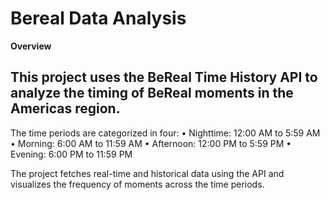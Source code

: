 # Bereal Data Analysis

**Overview**

This project uses the **BeReal Time History API** to analyze the timing of BeReal moments in the Americas region.
- 
The time periods are categorized in four:
	•	Nighttime: 12:00 AM to 5:59 AM
	•	Morning: 6:00 AM to 11:59 AM
	•	Afternoon: 12:00 PM to 5:59 PM
	•	Evening: 6:00 PM to 11:59 PM

The project fetches real-time and historical data using the API and visualizes the frequency of moments across the time periods.
